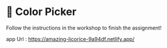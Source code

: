 # 🎨 Color Picker

Follow the instructions in the workshop to finish the assignment!

app Url : https://amazing-licorice-9a94df.netlify.app/